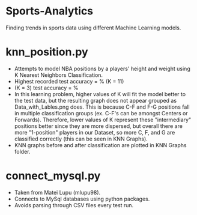 # Sports-Analytics

Finding trends in sports data using different Machine Learning models.

# knn_position.py

- Attempts to model NBA positions by a players' height and weight using K Nearest Neighbors Classification.
- Highest recorded test accuracy = % (K = 11)
- (K = 3) test accuracy = %
- In this learning problem, higher values of K will fit the model better to the test data, but the
  resulting graph does not appear grouped as Data_with_Lables.png does.  This is because C-F and F-G
  positions fall in multiple classification groups (ex. C-F's can be amongst Centers or Forwards).
  Therefore, lower values of K represent these "intermediary" positions better since they are more
  dispersed, but overall there are more "1-position" players in our Dataset, so more C, F, and G are
  classified correctly (this can be seen in KNN Graphs).
- KNN graphs before and after classification are plotted in KNN Graphs folder.

# connect_mysql.py
 
 - Taken from Matei Lupu (mlupu98).
 - Connects to MySql databases using python packages.
 - Avoids parsing through CSV files every test run.
